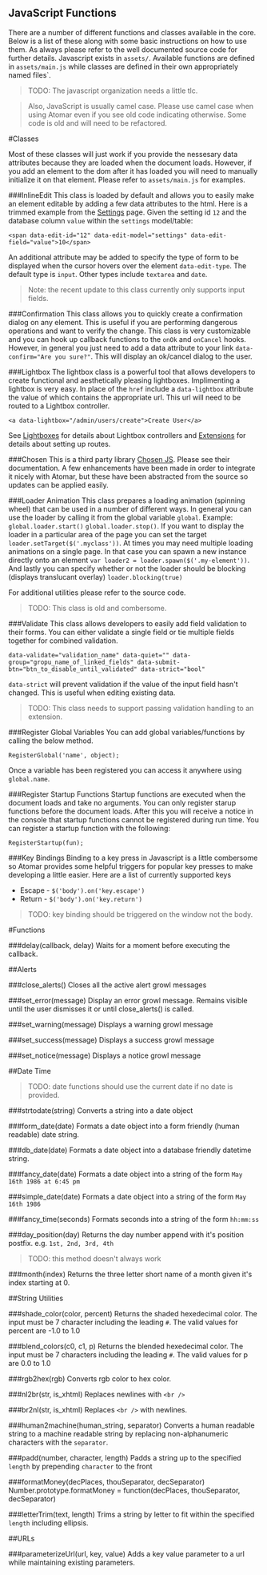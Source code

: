 JavaScript Functions
---

There are a number of different functions and classes available in the core. Below is a list of these along with some basic instructions on how to use them. As always please refer to the well documented source code for further details. Javascript exists in `assets/`. Available functions are defined in `assets/main.js` while classes are defined in their own appropriately named files`.

>TODO: The javascript organization needs a little tlc.

>Also, JavaScript is usually camel case. Please use camel case when using Atomar even if you see old code indicating otherwise. Some code is old and will need to be refactored.

#Classes

Most of these classes will just work if you provide the nessesary data attributes because they are loaded when the document loads. However, if you add an element to the dom after it has loaded you will need to manually initialize it on that element. Please refer to `assets/main.js` for examples.

###InlineEdit
This class is loaded by default and allows you to easily make an element editable by adding a few data attributes to the html. Here is a trimmed example from the [Settings](/admin/settings) page. Given the setting id `12` and the database column `value` within the `settings` model/table:

    <span data-edit-id="12" data-edit-model="settings" data-edit-field="value">10</span>

An additional attribute may be added to specify the type of form to be displayed when the cursor hovers over the element `data-edit-type`. The default type is `input`. Other types include `textarea` and `date`.
>Note: the recent update to this class currently only supports input fields.

###Confirmation
This class allows you to quickly create a confirmation dialog on any element. This is useful if you are performing dangerous operations and want to verify the change. This class is very customizable and you can hook up callback functions to the `onOk` and `onCancel` hooks. However, in general you just need to add a data attribute to your link `data-confirm="Are you sure?"`. This will display an ok/cancel dialog to the user.

###Lightbox
The lightbox class is a powerful tool that allows developers to create functional and aesthetically pleasing lightboxes. Implimenting a lightbox is very easy. In place of the `href` include a `data-lightbox` attribute the value of which contains the appropriate url. This url will need to be routed to a Lightbox controller.

    <a data-lightbox="/admin/users/create">Create User</a>

See [Lightboxes](/admin/documentation/core/Lightboxes) for details about Lightbox controllers and [Extensions](/admin/documentation/core/Extensions) for details about setting up routes.

###Chosen
This is a third party library [Chosen JS](http://harvesthq.github.io/chosen/). Please see their documentation. A few enhancements have been made in order to integrate it nicely with Atomar, but these have been abstracted from the source so updates can be applied easily.

###Loader Animation
This class prepares a loading animation (spinning wheel) that can be used in a number of different ways. In general you can use the loader by calling it from the global variable `global`. Example: `global.loader.start()` `global.loader.stop()`. If you want to display the loader in a particular area of the page you can set the target `loader.setTarget($('.myclass'))`. At times you may need multiple loading animations on a single page. In that case you can spawn a new instance directly onto an element `var loader2 = loader.spawn($('.my-element'))`. And lastly you can specify whether or not the loader should be blocking (displays translucant overlay) `loader.blocking(true)`

For additional utilities please refer to the source code.

>TODO: This class is old and combersome.

###Validate
This class allows developers to easily add field validation to their forms. You can either validate a single field or tie multiple fields together for combined validation.

    data-validate="validation_name" data-quiet="" data-group="gropu_name_of_linked_fields" data-submit-btn="btn_to_disable_until_validated" data-strict="bool"

`data-strict` will prevent validation if the value of the input field hasn't changed. This is useful when editing existing data.

>TODO: This class needs to support passing validation handling to an extension.

###Register Global Variables
You can add global variables/functions by calling the below method.

  `RegisterGlobal('name', object);`

Once a variable has been registered you can access it anywhere using `global.name`.

###Register Startup Functions
Startup functions are executed when the document loads and take no arguments.
You can only register starup functions before the document loads. After this you will receive a notice in the console that startup functions cannot be registered during run time. You can register a startup function with the following:

    RegisterStartup(fun);

###Key Bindings
Binding to a key press in Javascript is a little combersome so Atomar provides some helpful triggers for popular key presses to make developing a little easier. Here are a list of currently supported keys

* Escape - `$('body').on('key.escape')`
* Return - `$('body').on('key.return')`

>TODO: key binding should be triggered on the window not the body.

#Functions

###delay(callback, delay)
Waits for a moment before executing the callback.


##Alerts

###close_alerts()
Closes all the active alert growl messages

###set_error(message)
Display an error growl message. Remains visible until the user dismisses it or until close_alerts() is called.

###set_warning(message)
Displays a warning growl message

###set_success(message)
Displays a success growl message

###set_notice(message)
Displays a notice growl message


##Date Time
>TODO: date functions should use the current date if no date is provided.

###strtodate(string)
Converts a string into a date object

###form_date(date)
Formats a date object into a form friendly (human readable) date string.

###db_date(date)
Formats a date object into a database friendly datetime string.

###fancy_date(date)
Formats a date object into a string of the form `May 16th 1986 at 6:45 pm`

###simple_date(date)
Formats a date object into a string of the form `May 16th 1986`

###fancy_time(seconds)
Formats seconds into a string of the form `hh:mm:ss`

###day_position(day)
Returns the day number append with it's position postfix. e.g. `1st, 2nd, 3rd, 4th`

>TODO: this method doesn't always work

###month(index)
Returns the three letter short name of a month given it's index starting at 0.

##String Utilities

###shade_color(color, percent)
Returns the shaded hexedecimal color. The input must be 7 character including the leading `#`. The valid values for percent are -1.0 to 1.0

###blend_colors(c0, c1, p)
Returns the blended hexedecimal color. The input must be 7 characters including the leading `#`. The valid values for p are 0.0 to 1.0

###rgb2hex(rgb)
Converts rgb color to hex color.

###nl2br(str, is_xhtml)
Replaces newlines with `<br />`

###br2nl(str, is_xhtml)
Replaces `<br />` with newlines.

###human2machine(human_string, separator)
Converts a human readable string to a machine readable string by replacing non-alphanumeric characters with the `separator`.

###padd(number, character, length)
Padds a string up to the specified `length` by prepending `character` to the front

###formatMoney(decPlaces, thouSeparator, decSeparator)
Number.prototype.formatMoney = function(decPlaces, thouSeparator, decSeparator)

###letterTrim(text, length)
Trims a string by letter to fit within the specified `length` including ellipsis.

##URLs

###parameterizeUrl(url, key, value)
Adds a key value parameter to a url while maintaining existing parameters.